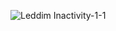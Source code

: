 ![Leddim Inactivity-1-1](https://user-images.githubusercontent.com/58854951/118735439-0768f180-b873-11eb-9486-001ff0d155c5.gif)
